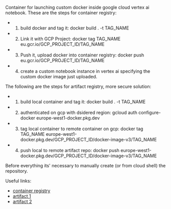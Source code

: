 Container for launching custom docker inside google cloud vertex ai notebook. These are the steps for container registry:
- 1) build docker and tag it: docker build . -t TAG_NAME
- 2) Link it with GCP Project: docker tag TAG_NAME eu.gcr.io/GCP_PROJECT_ID/TAG_NAME
- 3) Push it, upload docker into container registry: docker push eu.gcr.io/GCP_PROJECT_ID/TAG_NAME
- 4) create a custom notebook instance in vertex ai specifying the custom docker image just uploaded.

The following are the steps for artifact registry, more secure solution:
- 1) build local container and tag it: docker build . -t TAG_NAME
- 2) authenticated on gcp with dsidered region: gcloud auth configure-docker europe-west1-docker.pkg.dev
- 3) tag local container to remote container on gcp: docker tag TAG_NAME europe-west1-docker.pkg.dev/GCP_PROJECT_ID/docker-image-v3/TAG_NAME
- 4) push local to remote artifact repo: docker push europe-west1-docker.pkg.dev/GCP_PROJECT_ID/docker-image-v3/TAG_NAME

Before everything its' necessary to manually create (or from cloud shell) the repository.

Useful links:
- [container registry](https://cloud.google.com/container-registry/docs/pushing-and-pulling)
- [artifact 1](https://cloud.google.com/artifact-registry/docs/docker/store-docker-container-images#console)
- [artifact 2](https://cloud.google.com/artifact-registry/docs/docker/pushing-and-pulling#windows)